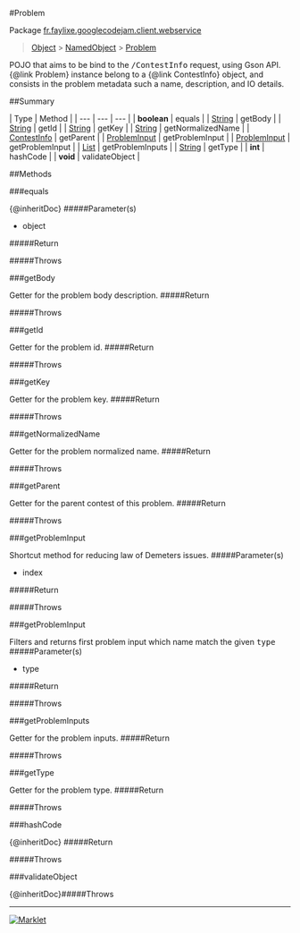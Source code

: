 #Problem

Package [fr.faylixe.googlecodejam.client.webservice](README.md)<br>
> [Object](../../../../java/lang/Object.md) > [NamedObject](common/NamedObject.md) > [Problem](Problem.md)

<p>POJO that aims to be bind to the <tt>/ContestInfo</tt>
 request, using Gson API. {@link Problem} instance belong
 to a {@link ContestInfo} object, and consists in the problem
 metadata such a name, description, and IO details.</p>

##Summary


| Type | Method |
| --- | --- | --- |
| **boolean** | equals |
| [String](../../../../java/lang/String.md) | getBody |
| [String](../../../../java/lang/String.md) | getId |
| [String](../../../../java/lang/String.md) | getKey |
| [String](../../../../java/lang/String.md) | getNormalizedName |
| [ContestInfo](ContestInfo.md) | getParent |
| [ProblemInput](ProblemInput.md) | getProblemInput |
| [ProblemInput](ProblemInput.md) | getProblemInput |
| [List](../../../../java/util/List.md) | getProblemInputs |
| [String](../../../../java/lang/String.md) | getType |
| **int** | hashCode |
| **void** | validateObject |

##Methods

###equals


{@inheritDoc}
#####Parameter(s)


* object

#####Return


#####Throws


###getBody


Getter for the problem body description.
#####Return


#####Throws


###getId


Getter for the problem id.
#####Return


#####Throws


###getKey


Getter for the problem key.
#####Return


#####Throws


###getNormalizedName


Getter for the problem normalized name.
#####Return


#####Throws


###getParent


Getter for the parent contest of this problem.
#####Return


#####Throws


###getProblemInput


Shortcut method for reducing law of Demeters issues.
#####Parameter(s)


* index

#####Return


#####Throws


###getProblemInput


Filters and returns first problem input which name
 match the given <tt>type</tt>
#####Parameter(s)


* type

#####Return


#####Throws


###getProblemInputs


Getter for the problem inputs.
#####Return


#####Throws


###getType


Getter for the problem type.
#####Return


#####Throws


###hashCode


{@inheritDoc}
#####Return


#####Throws


###validateObject


{@inheritDoc}#####Throws


---
[![Marklet](https://img.shields.io/badge/Generated%20by-Marklet-green.svg)](https://github.com/Faylixe/marklet)